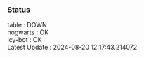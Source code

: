 ### Status


table : DOWN  
hogwarts : OK  
icy-bot : OK  
Latest Update : 2024-08-20 12:17:43.214072
